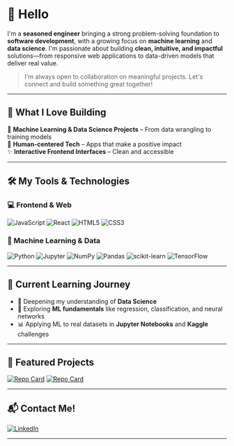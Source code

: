 # 👋 Hello

I'm a **seasoned engineer** bringing a strong problem-solving foundation to **software development**, with a growing focus on **machine learning** and **data science**. I'm passionate about building **clean, intuitive, and impactful** solutions—from responsive web applications to data-driven models that deliver real value.

> I'm always open to collaboration on meaningful projects. Let's connect and build something great together!

---

## 💼 What I Love Building

🧠 **Machine Learning & Data Science Projects** – From data wrangling to training models  
🎯 **Human-centered Tech** – Apps that make a positive impact <br>
✨ **Interactive Frontend Interfaces** – Clean and accessible 

---

## 🛠️ My Tools & Technologies

### 💻 Frontend & Web
![JavaScript](https://img.shields.io/badge/javascript-%23323330.svg?style=for-the-badge&logo=javascript&logoColor=%23F7DF1E)
![React](https://img.shields.io/badge/react-%2320232a.svg?style=for-the-badge&logo=react&logoColor=%2361DAFB)
![HTML5](https://img.shields.io/badge/html5-%23E34F26.svg?style=for-the-badge&logo=html5&logoColor=white)
![CSS3](https://img.shields.io/badge/css3-%231572B6.svg?style=for-the-badge&logo=css3&logoColor=white)

### 🧠 Machine Learning & Data
![Python](https://img.shields.io/badge/python-3670A0?style=for-the-badge&logo=python&logoColor=ffdd54)
![Jupyter](https://img.shields.io/badge/Jupyter-%23F37626.svg?style=for-the-badge&logo=Jupyter&logoColor=white)
![NumPy](https://img.shields.io/badge/numpy-%23013243.svg?style=for-the-badge&logo=numpy&logoColor=white)
![Pandas](https://img.shields.io/badge/pandas-%23150458.svg?style=for-the-badge&logo=pandas&logoColor=white)
![scikit-learn](https://img.shields.io/badge/scikit--learn-%23F7931E.svg?style=for-the-badge&logo=scikit-learn&logoColor=white)
![TensorFlow](https://img.shields.io/badge/TensorFlow-%23FF6F00.svg?style=for-the-badge&logo=tensorflow&logoColor=white)

---

## 🚀 Current Learning Journey

- 🌱 Deepening my understanding of **Data Science**
- 🤖 Exploring **ML fundamentals** like regression, classification, and neural networks
- 📊 Applying ML to real datasets in **Jupyter Notebooks** and **Kaggle** challenges

---

## 🧩 Featured Projects

[![Repo Card](https://github-readme-stats.vercel.app/api?username=asahedev&repo=tumor-diagnostics-classification&theme=light)](https://github.com/asahedev/tumor-diagnostics-classification)
[![Repo Card](https://github-readme-stats.vercel.app/api?username=asahedev&repo=customer-churn-prediction&theme=light)](https://github.com/asahedev/customer-churn-prediction)
 


<!--
---   

## My Most Used Programming Languages

[![Repo Card](https://github-readme-stats.vercel.app/api/pin/?username=asahedev&repo=tumor-diagnostics-classification&theme=light)](https://github.com/asahedev/tumor-diagnostics-classification)
[![Repo Card](https://github-readme-stats.vercel.app/api/pin/?username=asahedev&repo=customer-churn-prediction&theme=light)](https://github.com/asahedev/customer-churn-prediction)


![Top Langs](https://github-readme-stats.vercel.app/api/top-langs/?username=asahedev&layout=compact)
![](https://raw.githubusercontent.com/asahedev/github-profile-summary-cards/master/profile-summary-card-output/default/2-most-commit-language.svg)

## 🧩 Featured Projects *(Coming Soon)*


### Personal Portfolio – A minimalist showcase of my work  
### JavaScript Quiz App – Fun, fast, interactive  
### Python Memory Game – A simple brain teaser  
### ML Classification Model – Predicting flower species with Scikit-learn
-->

---

## 📬 Contact Me!

[
![LinkedIn](https://img.shields.io/badge/linkedin-%230077B5.svg?style=for-the-badge&logo=linkedin&logoColor=white)
](https://www.linkedin.com/in/asa-hellstrand)

---

<!--
**asahedev/asahedev** is a ✨ _special_ ✨ repository because its `README.md` (this file) appears on your GitHub profile.
-->

